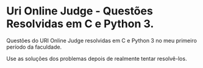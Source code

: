 # Uri Online Judge - Questões Resolvidas em C e Python 3.
Questões do URI Online Judge resolvidas em C e Python 3 no meu primeiro período da faculdade.

Use as soluções dos problemas depois de realmente tentar resolvê-los.
